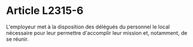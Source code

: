 # Article L2315-6

L'employeur met à la disposition des délégués du personnel le local nécessaire pour leur permettre d'accomplir leur mission et, notamment, de se réunir.